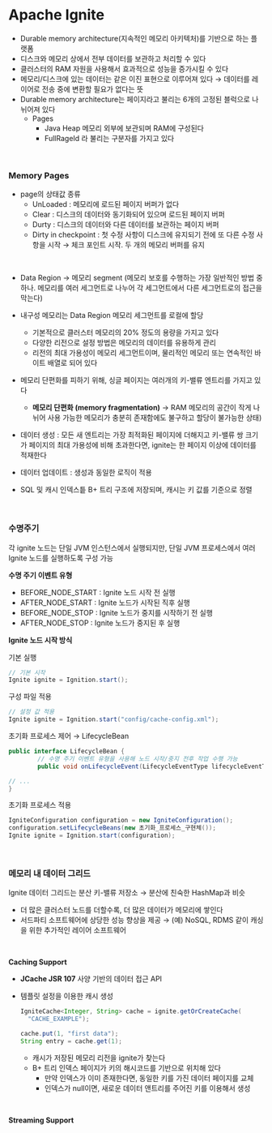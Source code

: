 # Apache Ignite

- Durable memory architecture(지속적인 메모리 아키텍처)를 기반으로 하는 플랫폼
- 디스크와 메모리 상에서 전부 데이터를 보관하고 처리할 수 있다
- 클러스터의 RAM 자원을 사용해서 효과적으로 성능을 증가시킬 수 있다
- 메모리/디스크에 있는 데이터는 같은 이진 표현으로 이루어져 있다 → 데이터를 레이어로 전송 중에 변환할 필요가 없다는 뜻
- Durable memory architecture는 페이지라고 불리는 6개의 고정된 블럭으로 나뉘어져 있다
    - Pages
        - Java Heap 메모리 외부에 보관되며 RAM에 구성된다
        - FullRageId 라 불리는 구분자를 가지고 있다

<br>

### Memory Pages

- page의 상태값 종류
    - UnLoaded : 메모리에 로드된 페이지 버퍼가 없다
    - Clear : 디스크의 데이터와 동기화되어 있으며 로드된 페이지 버퍼
    - Durty : 디스크의 데이터와 다른 데이터를 보관하는 페이지 버퍼
    - Dirty in checkpoint :  첫 수정 사항이 디스크에 유지되기 전에 또 다른 수정 사항을 시작 → 체크 포인트 시작. 두 개의 메모리 버퍼를 유지

<br>

- Data Region → 메모리 segment (메모리 보호를 수행하는 가장 일반적인 방법 중 하나.  메모리를 여러 세그먼트로 나누어 각 세그먼트에서 다른 세그먼트로의 접근을 막는다)
- 내구성 메모리는 Data Region 메모리 세그먼트를 로컬에 할당
    - 기본적으로 클러스터 메모리의 20% 정도의 용량을 가지고 있다
    - 다양한 리전으로 설정 방법은 메모리의 데이터를 유용하게 관리
    - 리전의 최대 가용성이 메모리 세그먼트이며, 물리적인 메모리 또는 연속적인 바이트 배열로 되어 있다

- 메모리 단편화를 피하기 위해, 싱글 페이지는 여러개의 키-밸류 엔트리를 가지고 있다
    
    * **메모리 단편화 (memory fragmentation)**  → RAM 메모리의 공간이 작게 나뉘어 사용 가능한 메모리가 충분히 존재함에도 불구하고 할당이 불가능한 상태)

- 데이터 생성 : 모든 새 엔트리는 가장 최적화된 페이지에 더해지고 키-밸류 쌍 크기가 페이지의 최대 가용성에 비해 초과한다면, ignite는 한 페이지 이상에 데이터를 적재한다
- 데이터 업데이트 : 생성과 동일한 로직이 적용
- SQL 및 캐시 인덱스틑 B+ 트리 구조에 저장되며, 캐시는 키 값를 기준으로 정렬

<br>

### 수명주기

각 ignite 노드는 단일 JVM 인스턴스에서 실행되지만, 단일 JVM 프로세스에서 여러 Ignite 노드를 실행하도록 구성 가능

**수명 주기 이벤트 유형**

- BEFORE_NODE_START : Ignite 노드 시작 전 실행
- AFTER_NODE_START : Ignite 노드가 시작된 직후 실행
- BEFORE_NODE_STOP : Ignite 노드가 중지를 시작하기 전 실행
- AFTER_NODE_STOP : Ignite 노드가 중지된 후 실행

**Ignite 노드 시작 방식**

기본 실행

```java
// 기본 시작
Ignite ignite = Ignition.start();
```

구성 파일 적용

```java
// 설정 값 적용
Ignite ignite = Ignition.start("config/cache-config.xml");
```

초기화 프로세스 제어 → LifecycleBean

```java
public interface LifecycleBean {
		// 수명 주기 이벤트 유형을 사용해 노드 시작/중지 전후 작업 수행 가능
		public void onLifecycleEvent(LifecycleEventType lifecycleEventType) throws IgniteException;

// ...
}
```

초기화 프로세스 적용

```java
IgniteConfiguration configuration = new IgniteConfiguration();
configuration.setLifecycleBeans(new 초기화_프로세스_구현체());
Ignite ignite = Ignition.start(configuration);
```

<br>

### 메모리 내 데이터 그리드

Ignite 데이터 그리드는 분산 키-밸류 저장소 → 분산에 친숙한 HashMap과 비슷

- 더 많은 클러스터 노드를 더할수록, 더 많은 데이터가 메모리에 쌓인다
- 서드파티 소프트웨어에 상당한 성능 향상을 제공 → (예) NoSQL, RDMS 같이 캐싱을 위한 추가적인 레이어 소프트웨어

<br>


**Caching Support**

- **JCache JSR 107** 사양 기반의 데이터 접근 API
- 템플릿 설정을 이용한 캐시 생성
    
    ```java
    IgniteCache<Integer, String> cache = ignite.getOrCreateCache(
      "CACHE_EXAMPLE");
    
    cache.put(1, "first data");
    String entry = cache.get(1);
    ```
    
    - 캐시가 저장된 메모리 리전을 ignite가 찾는다
    - B+ 트리 인덱스 페이지가 키의 해시코드를 기반으로 위치해 있다
        - 만약 인덱스가 이미 존재한다면, 동일한 키를 가진 데이터 페이지를 교체
        - 인덱스가 null이면, 새로운 데이터 앤트리를 주어진 키를 이용해서 생성

<br>


**Streaming Support**